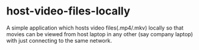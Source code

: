 # host-video-files-locally
A simple application which hosts video files(.mp4/.mkv) locally so that movies can be viewed from host laptop in any other (say company laptop) with just connecting to the same network.
